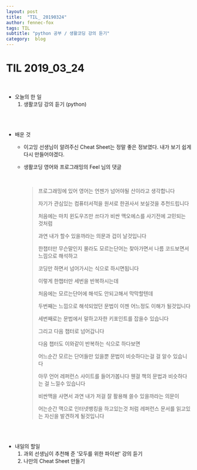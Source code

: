 ```yaml
---
layout: post
title:  "TIL_ 20190324"
author: fennec-fox
tags: TIL
subtitle: "python 공부 / 생활코딩 강의 듣기"
category:  blog
---
```








# TIL 2019_03_24

<br>

- 오늘의 한 일
  1. 생활코딩 강의 듣기 (python)

<br>

<br>

- 배운 것 

  - 이고잉 선생님이 알려주신 Cheat Sheet는 정말 좋은 정보였다. 내가 보기 쉽게 다시 만들어야겠다. 

  - 생활코딩 영어와 프로그래밍의 Feel 님의 댓글

    <br>

    > 프로그래밍에 있어 영어는 언젠가 넘어야될 산이라고 생각합니다 
    >
    > 자기가 관심있는 컴퓨터서적을 원서로 한권사서 보실것을 추천드립니다 
    >
    > 처음에는 마치 윈도우즈만 쓰다가 비싼 맥오에스를 사기전에 고민되는 것처럼 
    >
    > 과연 내가 할수 있을까라는 의문과 겁이 날것입니다 
    >
    > 한챕터만 무슨말인지 몰라도 모르는단어는 찾아가면서 나름 코드보면서 느낌으로 해석하고 
    >
    > 코딩만 하면서 넘어가시는 식으로 하시면됩니다 
    >
    > 이렇게 한챕터만 세번을 반복하시는데 
    >
    > 처음에는 모르는단어에 해석도 안되고해서 막막할텐데 
    >
    > 두번째는 느낌으로 해석되었던 문법이 이젠 어느정도 이해가 될것입니다 
    >
    > 세번째로는 문법에서 말하고자한 키포인트를 잡을수 있습니다 
    >
    > 그리고 다음 챕터로 넘어갑니다 
    >
    > 다음 챕터도 이와같이 반복하는 식으로 하다보면 
    >
    > 어느순간 모르는 단어들만 있을뿐 문법이 비슷하다는걸 걸 알수 있습니다
    >
    >  아무 언어 레퍼런스 사이트를 들어가봅니다 웬걸 책의 문법과 비슷하다는 걸 느낄수 있습니다 
    >
    > 비싼맥을 사면서 과연 내가 저걸 잘 활용해 쓸수 있을까라는 의문이 
    >
    > 어는순간 맥으로 인터넷뱅킹을 하고있는것 처럼 레퍼런스 문서를 읽고있는 자신을 발견하게 될것입니다

<br>

<br>

- 내일의 할일
  1. 과외 선생님이 추천해 준 '모두를 위한 파이썬' 강의 듣기
  2. 나만의 Cheat Sheet 만들기